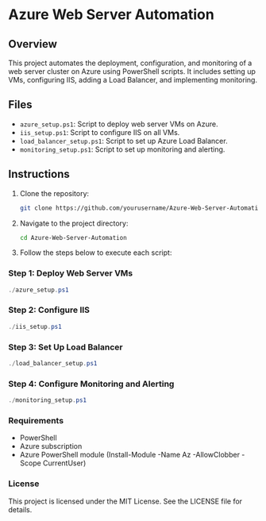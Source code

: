 # Azure Web Server Automation

## Overview
This project automates the deployment, configuration, and monitoring of a web server cluster on Azure using PowerShell scripts. It includes setting up VMs, configuring IIS, adding a Load Balancer, and implementing monitoring.

## Files
- `azure_setup.ps1`: Script to deploy web server VMs on Azure.
- `iis_setup.ps1`: Script to configure IIS on all VMs.
- `load_balancer_setup.ps1`: Script to set up Azure Load Balancer.
- `monitoring_setup.ps1`: Script to set up monitoring and alerting.

## Instructions
1. Clone the repository:
   ```bash
   git clone https://github.com/yourusername/Azure-Web-Server-Automation.git
   ```
2. Navigate to the project directory:
   ```bash
   cd Azure-Web-Server-Automation
   ```
3. Follow the steps below to execute each script:

### Step 1: Deploy Web Server VMs
```powershell
./azure_setup.ps1
   ```
### Step 2: Configure IIS
```powershell
./iis_setup.ps1
   ```
### Step 3: Set Up Load Balancer
```powershell
./load_balancer_setup.ps1
   ```
### Step 4: Configure Monitoring and Alerting
```powershell
./monitoring_setup.ps1
   ```
### Requirements
* PowerShell
* Azure subscription
* Azure PowerShell module (Install-Module -Name Az -AllowClobber -Scope CurrentUser)

### License
This project is licensed under the MIT License. See the LICENSE file for details.












